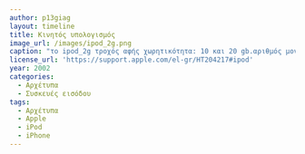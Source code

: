 ```yaml
---
author: p13giag
layout: timeline
title: Κινητός υπολογισμός
image_url: /images/ipod_2g.png
caption: "το ipod_2g τροχός αφής χωρητικότητα: 10 και 20 gb.αριθμός μοντέλου και ημερομηνία κυκλοφορίας: a1019: ιούλιος 2002.Όλα τα μοντέλα iPod (τροχός αφής) διαθέτουν καλυμμένη θύρα fireWire.τα μοντέλα με τροχό κύλισης δεν έχουν καλυμμένη θύρα και τα μοντέλα με σύνδεση βάσης δεν έχουν θύρα fireWire. Το σύστημα χειρισμού του ipod (τροχός αφής) είναι παρόμοιο με αυτό του ipod (τροχός κύλισης), αλλά ο τροχός αφής δεν περιστρέφεται.τα μοντέλα iPod (τροχός αφής) θεωρούνται μοντέλα iPod δεύτερης γενιάς."
license_url: 'https://support.apple.com/el-gr/HT204217#ipod'
year: 2002
categories:
  - Αρχέτυπα 
  - Συσκευές εισόδου
tags:
  - Αρχέτυπα
  - Apple
  - iPod
  - iPhone
---
```

